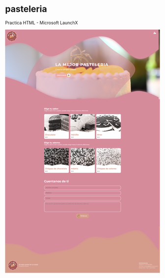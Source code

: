 # pasteleria
Practica HTML - Microsoft LaunchX

![](https://github.com/Orloxx23/pasteleria/blob/main/screenshot.png)
